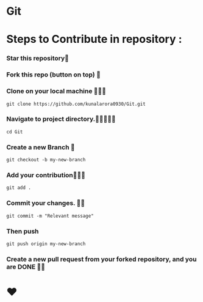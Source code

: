 # Git

# Steps to Contribute in repository :

### Star this repository🙂
### Fork this repo (button on top) 🍴
### Clone on your local machine 👩🏻‍💻
`git clone https://github.com/kunalarora0930/Git.git`

### Navigate to project directory.🧑🏻‍👨🏻‍💻
`cd Git`
### Create a new Branch 🌳
`git checkout -b my-new-branch`
### Add your contribution👨🏻‍💻
`git add .`
### Commit your changes. 👍🏻
`git commit -m "Relevant message"`
### Then push 
`git push origin my-new-branch`<br>

### Create a new pull request from your forked repository, and you are DONE ✌🏻
# ❤️


